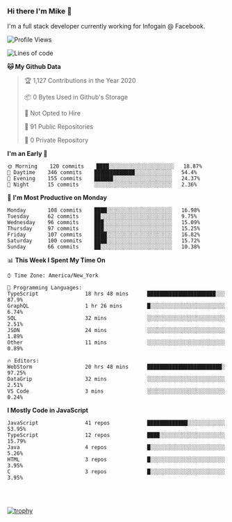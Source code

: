 ### Hi there I'm Mike 👋
I'm a full stack developer currently working for Infogain @ Facebook.

<!--START_SECTION:waka-->
![Profile Views](http://img.shields.io/badge/Profile%20Views-4-blue)

![Lines of code](https://img.shields.io/badge/From%20Hello%20World%20I%27ve%20Written-7.0%20million%20lines%20of%20code-blue)

**🐱 My Github Data** 

> 🏆 1,127 Contributions in the Year 2020
 > 
> 📦 0 Bytes Used in Github's Storage 
 > 
> 🚫 Not Opted to Hire
 > 
> 📜 91 Public Repositories
 > 
> 🔑 0 Private Repository 
 > 
**I'm an Early 🐤** 

```text
🌞 Morning    120 commits    ████░░░░░░░░░░░░░░░░░░░░░   18.87% 
🌆 Daytime    346 commits    █████████████░░░░░░░░░░░░   54.4% 
🌃 Evening    155 commits    ██████░░░░░░░░░░░░░░░░░░░   24.37% 
🌙 Night      15 commits     ░░░░░░░░░░░░░░░░░░░░░░░░░   2.36%

```
📅 **I'm Most Productive on Monday** 

```text
Monday       108 commits    ████░░░░░░░░░░░░░░░░░░░░░   16.98% 
Tuesday      62 commits     ██░░░░░░░░░░░░░░░░░░░░░░░   9.75% 
Wednesday    96 commits     ███░░░░░░░░░░░░░░░░░░░░░░   15.09% 
Thursday     97 commits     ███░░░░░░░░░░░░░░░░░░░░░░   15.25% 
Friday       107 commits    ████░░░░░░░░░░░░░░░░░░░░░   16.82% 
Saturday     100 commits    ████░░░░░░░░░░░░░░░░░░░░░   15.72% 
Sunday       66 commits     ██░░░░░░░░░░░░░░░░░░░░░░░   10.38%

```


📊 **This Week I Spent My Time On** 

```text
⌚︎ Time Zone: America/New_York

💬 Programming Languages: 
TypeScript               18 hrs 48 mins      ██████████████████████░░░   87.9% 
GraphQL                  1 hr 26 mins        █░░░░░░░░░░░░░░░░░░░░░░░░   6.74% 
SQL                      32 mins             ░░░░░░░░░░░░░░░░░░░░░░░░░   2.51% 
JSON                     24 mins             ░░░░░░░░░░░░░░░░░░░░░░░░░   1.89% 
Other                    11 mins             ░░░░░░░░░░░░░░░░░░░░░░░░░   0.89%

🔥 Editors: 
WebStorm                 20 hrs 48 mins      ████████████████████████░   97.25% 
DataGrip                 32 mins             ░░░░░░░░░░░░░░░░░░░░░░░░░   2.51% 
VS Code                  3 mins              ░░░░░░░░░░░░░░░░░░░░░░░░░   0.24%

```

**I Mostly Code in JavaScript** 

```text
JavaScript               41 repos            █████████████░░░░░░░░░░░░   53.95% 
TypeScript               12 repos            ████░░░░░░░░░░░░░░░░░░░░░   15.79% 
Java                     4 repos             █░░░░░░░░░░░░░░░░░░░░░░░░   5.26% 
HTML                     3 repos             █░░░░░░░░░░░░░░░░░░░░░░░░   3.95% 
C                        3 repos             █░░░░░░░░░░░░░░░░░░░░░░░░   3.95%

```



<!--END_SECTION:waka-->

##### &nbsp;
[![trophy](https://github-profile-trophy.vercel.app/?username=uptonm&theme=dracula)](https://github.com/ryo-ma/github-profile-trophy)
